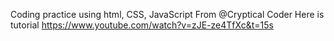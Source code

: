 ﻿Coding practice using html, CSS, JavaScript 
From @Cryptical Coder
Here is tutorial https://www.youtube.com/watch?v=zJE-ze4TfXc&t=15s
